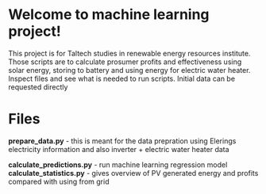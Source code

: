 # Welcome to machine learning project!

This project is for Taltech studies in renewable energy resources institute. Those scripts are to calculate prosumer profits and effectiveness using solar energy, storing to battery and using energy for electric water heater.
Inspect files and see what is needed to run scripts. Initial data can be requested directly


# Files
**prepare_data.py** - this is meant for the data prepration using Elerings electricity information and also inverter + electric water heater data

**calculate_predictions.py** - run machine learning regression model
**calculate_statistics.py** - gives overview of PV generated energy and profits compared with using from grid
